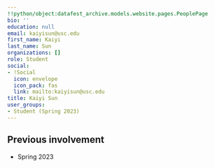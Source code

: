 ```yaml
---
!!python/object:datafest_archive.models.website.pages.PeoplePage
bio: ''
education: null
email: kaiyisun@usc.edu
first_name: Kaiyi
last_name: Sun
organizations: []
role: Student
social:
- !Social
  icon: envelope
  icon_pack: fas
  link: mailto:kaiyisun@usc.edu
title: Kaiyi Sun
user_groups:
- Student (Spring 2023)
---
```



## Previous involvement

* Spring 2023

